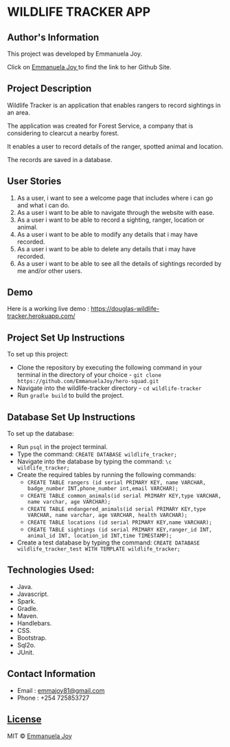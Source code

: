 # WILDLIFE TRACKER APP

## Author's Information

<p>This project was developed by Emmanuela Joy.</p>

Click on [Emmanuela Joy ](https://github.com/EmmanuelaJoy) to find the link to her Github Site.

## Project Description

<p>Wildlife Tracker is an application that enables rangers to record sightings in an area.</p>

<p>The application was created for Forest Service, a company that is considering to clearcut a nearby forest.</p>

<p>It enables a user to record details of the ranger, spotted animal and location.</p>

<p>The records are saved in a database.</p>

## User Stories

1. As a user, i want to see a welcome page that includes where i can go and what i can do.
2. As  a user i want to be able to navigate through the website with ease.
3. As a user i want to be able to record a sighting, ranger, location or animal.
4. As a user i want to be able to modify any details that i may have recorded.
5. As a user i want to be able to delete any details that i may have recorded.
6. As a user i want to be able to see all the details of sightings recorded by me and/or other users.

## Demo

Here is a working live demo : https://douglas-wildlife-tracker.herokuapp.com/

## Project Set Up Instructions

To set up this project:
- Clone the repository by executing the following command in your terminal in the directory of your choice - `git clone https://github.com/EmmanuelaJoy/hero-squad.git`
- Navigate into the wildlife-tracker directory - `cd wildlife-tracker`
- Run `gradle build` to build the project.

## Database Set Up Instructions

To set up the database:
- Run `psql` in the project terminal.
- Type the command: `CREATE DATABASE wildlife_tracker;`
- Navigate into the database by typing the command: `\c wildlife_tracker;`
- Create the required tables by running the following commands:
    - `CREATE TABLE rangers (id serial PRIMARY KEY, name VARCHAR, badge_number INT,phone_number int,email VARCHAR);`
  - `CREATE TABLE common_animals(id serial PRIMARY KEY,type VARCHAR, name varchar, age VARCHAR);`
  - `CREATE TABLE endangered_animals(id serial PRIMARY KEY,type VARCHAR, name varchar, age VARCHAR, health VARCHAR);`
  - `CREATE TABLE locations (id serial PRIMARY KEY,name VARCHAR);`
  - `CREATE TABLE sightings (id serial PRIMARY KEY,ranger_id INT, animal_id INT, location_id INT,time TIMESTAMP);`
- Create a test database by typing the command: `CREATE DATABASE wildlife_tracker_test WITH TEMPLATE wildlife_tracker;`

## Technologies Used:

- Java.
- Javascript.
- Spark.
- Gradle.
- Maven.
- Handlebars.
- CSS.
- Bootstrap.
- Sql2o.
- JUnit.


## Contact Information

- Email : emmajoy81@gmail.com
- Phone : +254 725853727

## [License](https://github.com/EmmanuelaJoy/githubSearch/blob/main/LICENSE)

MIT © [Emmanuela Joy ](https://github.com/EmmanuelaJoy)
